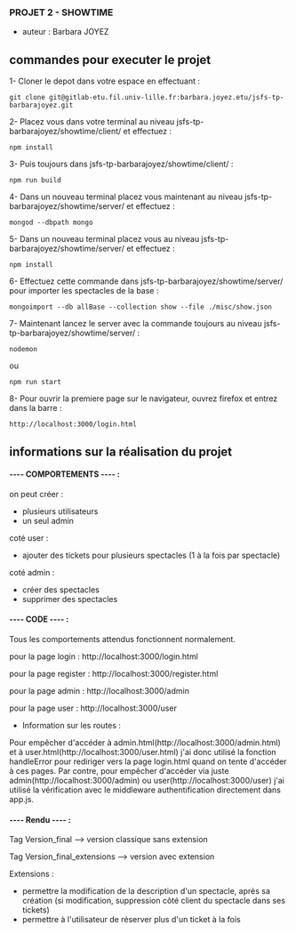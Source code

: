 ### PROJET 2 - SHOWTIME

* auteur : Barbara JOYEZ

## commandes pour executer le projet

1- Cloner le depot dans votre espace en effectuant :
```
git clone git@gitlab-etu.fil.univ-lille.fr:barbara.joyez.etu/jsfs-tp-barbarajoyez.git
```

2- Placez vous dans votre terminal au niveau jsfs-tp-barbarajoyez/showtime/client/ et effectuez :
```
npm install
``` 

3- Puis toujours dans jsfs-tp-barbarajoyez/showtime/client/ :
```
npm run build 
```

4- Dans un nouveau terminal placez vous maintenant au niveau jsfs-tp-barbarajoyez/showtime/server/ et effectuez :
```
mongod --dbpath mongo 
```

5- Dans un nouveau terminal placez vous au niveau jsfs-tp-barbarajoyez/showtime/server/ et effectuez :
```
npm install 
```

6- Effectuez cette commande dans jsfs-tp-barbarajoyez/showtime/server/ pour importer les spectacles de la base :
```
mongoimport --db allBase --collection show --file ./misc/show.json
```

7- Maintenant lancez le server avec la commande toujours au niveau jsfs-tp-barbarajoyez/showtime/server/ :
```
nodemon 
```
ou
```
npm run start
```

8- Pour ouvrir la premiere page sur le navigateur, ouvrez firefox et entrez dans la barre :
```
http://localhost:3000/login.html
```
## informations sur la réalisation du projet 

#### ---- COMPORTEMENTS ---- :

on peut créer : 
* plusieurs utilisateurs
* un seul admin 

coté user : 
* ajouter des tickets pour plusieurs spectacles (1 à la fois par spectacle)

coté admin :
* créer des spectacles
* supprimer des spectacles 


#### ---- CODE ---- :

Tous les comportements attendus fonctionnent normalement.

pour la page login : http://localhost:3000/login.html

pour la page register : http://localhost:3000/register.html

pour la page admin : http://localhost:3000/admin

pour la page user : http://localhost:3000/user

* Information sur les routes :

Pour empêcher d'accéder à admin.html(http://localhost:3000/admin.html) et à user.html(http://localhost:3000/user.html) j'ai donc utilisé la fonction handleError pour rediriger vers la page login.html quand on tente d'accéder à ces pages. 
Par contre, pour empêcher d'accéder via juste admin(http://localhost:3000/admin) ou user(http://localhost:3000/user) j'ai utilisé la vérification avec le middleware authentification directement dans app.js. 


#### ---- Rendu ---- :
Tag Version_final --> version classique sans extension

Tag Version_final_extensions --> version avec extension 

Extensions : 
* permettre la modification de la description d'un spectacle, après sa création (si modification, suppression côté client du spectacle dans ses tickets)
* permettre à l'utilisateur de réserver plus d'un ticket à la fois
